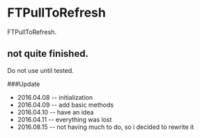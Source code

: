 # FTPullToRefresh

FTPullToRefresh.

## not quite finished.

Do not use until tested. 

###Update

* 2016.04.08 -- initialization 
* 2016.04.09 -- add basic methods
* 2016.04.10 -- have an idea
* 2016.04.11 -- everything was lost
* 2016.08.15 -- not having much to do, so i decided to rewrite it


